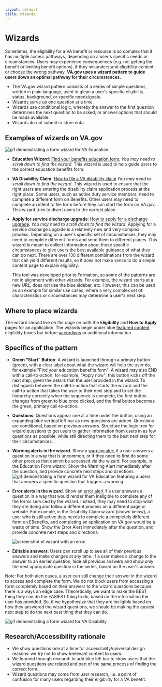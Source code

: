 ```yaml
---
layout: default
title: Wizards
---
```


# Wizards

<p class="va-introtext">Sometimes, the eligibility for a VA benefit or resource is so complex that it has multiple access pathways, depending on a user's specific needs or circumstances. Users may experience consequences (e.g. not getting the benefit or limiting benefit options), if they misunderstand eligibility content or choose the wrong pathway. <strong>VA.gov uses a wizard pattern to guide users down an optimal pathway for their circumstances.</strong> </p>

- The VA.gov wizard pattern consists of a series of simple questions, written in plain language, used to glean a user's specific eligibility status, background, or specific needs/goals.
- Wizards serve up one question at a time.
- Wizards use conditional logic, whereby the answer to the first question determines the next question to be asked, or answer options that should be made available.
- Wizards do not submit or store data.

## Examples of wizards on VA.gov

![gif demonstrating a form wizard for VA Education]({{site.baseurl}}/images/Wizard-Education-normal.gif)


- **Education Wizard:** [Find your benefits education form](<https://www.va.gov/education/how-to-apply/>). _You may need to scroll down to find the wizard._ This wizard is used to help guide users to the correct education benefits form.

- **VA Disability Claim**: [How to file a VA disability claim](https://www.va.gov/disability/how-to-file-claim/) _You may need to scroll down to find the wizard._ This wizard is used to ensure that the right users are entering the disability claim application process at the right place. Some users, such as active duty service members, need to complete a different form on Benefits. Other users may need to complete an intent to file form before they can start the form on VA.gov. This wizard tries to divert users to the correct place.

- **Apply for service discharge upgrade**:  [How to apply for a discharge upgrade](https://www.va.gov/discharge-upgrade-instructions). _You may need to scroll down to find the wizard._ Applying for a service discharge upgrade is a relatively new and very complex process. Depending on a user's specific set of circumstances, they may need to complete different forms and send them to different places. This wizard is meant to collect information about those specific circumstances to give users the best available guidance of what they can do next. There are over 100 different combinations from the wizard that can yield different results, so it does not make sense to do a simple content page to explain eligibility.

  This tool was developed prior to Formation, so some of the patterns are not in alignment with other wizards. For example, the wizard starts at a new URL, does not use the blue sidebar, etc. However, this can be used as an example for similar use cases, where a very complex set of characteristics or circumstances may determine a user's next step.

## Where to place wizards

The wizard should live *on the page* on both the **Eligibility** and **How to Apply** pages for an application. The wizards begin under blue [featured content](http://localhost:4000/components/featured-content) eligibility boxes but before [accordions](<https://design.va.gov/patterns/content-presentation#accordions>) or additional information.

## Specifics of the pattern

- **Green "Start" Button**: A wizard is launched through a primary button (green), with a clear label about what the wizard will help the user do, for example "Find your education benefits form".  A wizard may also END with a call-to-action, for example, "Apply now"; this button kicks off the next step, given the details that the user provided in the wizard. To distinguish between the call-to-action that starts the wizard and the call-to-action that takes the user to their next step and to set the hierarchy correctly when the sequence is complete, the first button changes from green to blue once clicked, and the final button becomes the green, primary call-to-action.

- **Questions**: Questions appear one at a time under the button, using an expanding blue vertical left bar as new questions are added. Questions are conditional, based on previous answers. Structure the logic tree for wizard questions to get users to gather information from users in as few questions as possible, while still directing them to the best next step for their circumstances.

- **Warning alerts in the wizard.** Show a [warning alert](<https://design.va.gov/components/alertboxes#warning-alert>) if a user answers a question in a way that is uncommon, or if they need to first do some other process that cannot be accessed via the wizard. For example, in the Education Form wizard, Show the Warning Alert immediately after the question, and provide concrete next steps and directions.  
![gif demonstrating a form wizard for VA Education featuring a users that answers a specific question that triggers a warning]({{site.baseurl}}/images/Wizard-Education-warning.gif)

- **Error alerts in the wizard**. Show an [error alert](<https://design.va.gov/components/alertboxes#error-alert>) if a user answers a question in a way that would render them ineligible to complete any of the forms serviced by the wizard. Instead, they may need to stop what they are doing and follow a different process on a different page or website. For example, in the Disability Claim wizard (shown below), a user who is still active duty needs to complete a completely different form on EBenefits, and completing an application on VA.gov would be a waste of time. Show the Error Alert immediately after the question, and provide concrete next steps and directions.

  ![screenshot of wizard with an error]({{site.baseurl}}/images/wizard-with-error.png)

- **Editable answers**: Users can scroll up to see all of their previous answers and make changes at any time. If a user makes a change to the answer to an earlier question, hide all previous answers and show only the next appropriate question in the series, based on the user's answer.

Note: For both alert cases, a user can still change their answer in the wizard to access and complete the form. We do not block users from accessing a form completely based on their answers to the wizard questions because there is always an edge case. Theoretically, we want to make the BEST thing they can do the EASIEST thing to do, based on the information the user has provided. So, if we hypothesize that they are ineligible based on how they answered the wizard questions, we should be making the easiest next step to do the next best thing that they can do.

![gif demonstrating a form wizard for VA Disability]({{site.baseurl}}/images/Wizard-Disability.gif)

## Research/Accessibility rationale
- We show questions one at a time for accessibility/universal design reasons: we try not to show irrelevant content to users.
- We learned through research to add blue left bar to show users that the wizard questions are related and part of the same process of finding the correct form.
- Wizard questions may come from user research, i.e. a point of confusion for many users regarding their eligibility for a VA benefit.
